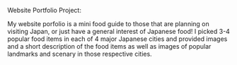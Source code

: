 Website Portfolio Project:

My website porfolio is a mini food guide to those that are planning on visiting Japan, or just have a general interest of Japanese food! I picked 3-4 popular food items in each of 4 major Japanese cities and provided images and a short description of the food items as well as images of popular landmarks and scenary in those respective cities.  
